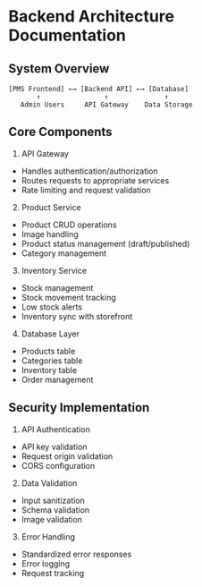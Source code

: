 # Backend Architecture Documentation

## System Overview
```
[PMS Frontend] ←→ [Backend API] ←→ [Database]
       ↑                ↑              ↑
   Admin Users     API Gateway    Data Storage
```

## Core Components
1. API Gateway
- Handles authentication/authorization
- Routes requests to appropriate services
- Rate limiting and request validation

2. Product Service
- Product CRUD operations
- Image handling
- Product status management (draft/published)
- Category management

3. Inventory Service
- Stock management
- Stock movement tracking
- Low stock alerts
- Inventory sync with storefront

4. Database Layer
- Products table
- Categories table
- Inventory table
- Order management

## Security Implementation
1. API Authentication
- API key validation
- Request origin validation
- CORS configuration

2. Data Validation
- Input sanitization
- Schema validation
- Image validation

3. Error Handling
- Standardized error responses
- Error logging
- Request tracking
